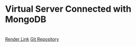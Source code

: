 # Virtual Server Connected with MongoDB





# 
[Render Link](https://project1-uxpv.onrender.com/)
[Git Repository](https://github.com/deanabriggs/cse341-project1.git)